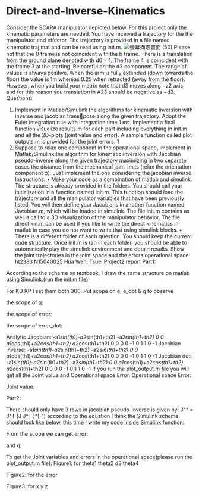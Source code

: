 # Direct-and-Inverse-Kinematics
Consider the SCARA manipulator depicted below. For this project only the kinematic parameters are
needed. You have received a trajectory for the the manipulator end effector. The trajectory is provided in
a file named kinematic traj.mat and can be read using init.m.
![螢幕擷取畫面 (50)](https://user-images.githubusercontent.com/69573286/197291442-e64c6f8e-49dd-4a8d-89f7-daa7d5da6b73.png)
Please not that the 0 frame is not coincident with the b frame. There is a translation from the ground
plane denoted with d0 = 1. The frame 4 is coincident with the frame 3 at the starting. Be careful on the
d3 component. The range of values is always positive. When the arm is fully extended (down towards the
floor) the value is 1m whereas 0.25 when retracted (away from the floor). However, when you build your
matrix note that d3 moves along −z2 axis and for this reason you translation in A23 should be negative as −d3.
Questions:
1. Implement in Matlab/Simulink the algorithms for kinematic inversion with inverse and jacobian transpose along the given trajectory. Adopt the Euler integration rule with integration time 1 ms. Implement
a final function visualize results.m for each part including everything in init.m and all the 2D-plots
(joint value and error). A sample function called plot outputs.m is provided for the joint errors.
1
2. Suppose to relax one component in the operational space, implement in Matlab/Simulink the algorithm
for kinematic inversion with Jacobian pseudo-inverse along the given trajectory maximizing in two
separate cases the distance from the mechanical joint limits (relax the orientation component ϕ). Just
implement the one considering the jacobian inverse.
Instructions:
• Make your code as a combination of matlab and simulink. The structure is already provided in the
folders. You should call your initialization in a function named init.m. This function should load the
trajectory and all the manipulator variables that have been previously listed. You will then define your
Jacobians in another function named Jacobian.m, which will be loaded in simulink. The file init.m
contains as well a call to a 3D visualization of the manipulator behavior. The file direct kin.m can be
used if you like to write the direct kinematics in matlab in case you do not want to write that using
simulink blocks.
• There is a different folder of each question. You should keep the current code structure. Once init.m
is ran in each folder, you should be able to automatically play the simulink environment and obtain
results. Show the joint trajectories in the joint space and the errors operational space.
ht2383 	N15040025 	Hua Wen, Tsuei
Project2 report
Part1:
 
According to the scheme on textbook, I draw the same structure on matlab using Simulink.(run the init.m file) 

For KD KP I set them both 300.
Put scope on e, e_dot & q to observe

the scope of q:
 
the scope of error:
 
the scope of error_dot:
 
Analytic Jacobian:
-a1*sin(th1)-a2*sin(th1+th2)        -a2*sin(th1+th2)        0       0
a1*cos(th1)+a2*cos(th1+th2)         a2*cos(th1+th2)         0       0
0                                  	 0                       -1      0
1                                  	 1                       0       -1
Jacobian inverse:
-a1*sin(th1)-a2*sin(th1+th2)        -a2*sin(th1+th2)        0       0
a1*cos(th1)+a2*cos(th1+th2)         a2*cos(th1+th2)         0       0
0                                  	 0                       -1      0
1                                   	 1                       0       -1
Jacobian dot:
-a1*sin(th1)-a2*sin(th1+th2)        -a2*sin(th1+th2)        0       0
a1*cos(th1)+a2*cos(th1+th2)         a2*cos(th1+th2)         0       0
0                                   	0                       -1        0
1                                   	1                        0       -1
If you run the plot_output.m file you will get all the Joint value and Operational space Error.
Operational space Error:
  
Joint value:  
 
Part2:
 
 
There should only have 3 rows in jacobian pseudo-inverse is given by: J^†  = J^T (J J^T )^(-1)
according to the equation I think the Simulink scheme should look like below, this time I write my code inside Simulink function:
 
From the scope we can get error:
 
and q:
 
To get the Joint variables and errors in the operational space(please run the plot_output.m file):
Figure1: for theta1 theta2 d3 theta4
 
Figure2: for the error
 
Figure3: for x y z
 
